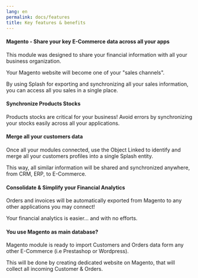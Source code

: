 ```yaml
---
lang: en
permalink: docs/features
title: Key features & benefits
---
```


#### Magento - Share your key E-Commerce data across all your apps

This module was designed to share your financial information with all your business organization.

Your Magento website will become one of your "sales channels".

By using Splash for exporting and synchronizing all your sales information, you can access all you sales in a single place.

#### Synchronize Products Stocks

Products stocks are critical for your business! Avoid errors by synchronizing your stocks easily across all your applications.

#### Merge all your customers data

Once all your modules connected, use the Object Linked to identify and merge all your customers profiles into a single Splash entity.

This way, all similar information will be shared and synchronized anywhere, from CRM, ERP, to E-Commerce.

#### Consolidate & Simplify your Financial Analytics

Orders and invoices will be automatically exported from Magento to any other applications you may connect!

Your financial analytics is easier... and with no efforts.

#### You use Magento as main database?

Magento module is ready to import Customers and Orders data form any other E-Commerce (i.e Prestashop or Wordpress).

This will be done by creating dedicated website on Magento, that will collect all incoming Customer & Orders.
